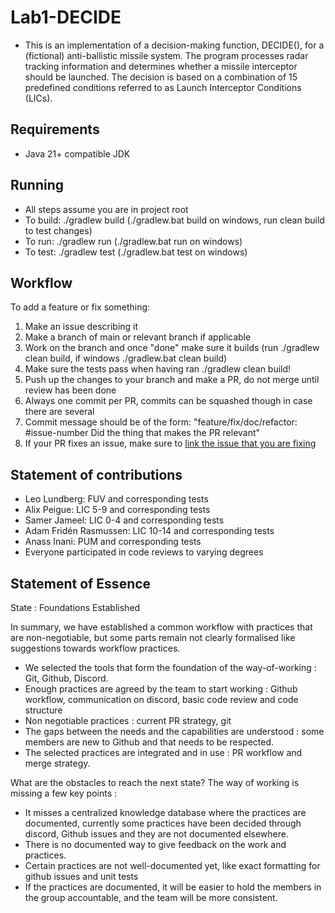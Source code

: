 # Lab1-DECIDE
* This is an implementation of a decision-making function, DECIDE(), for a (fictional) anti-ballistic missile system. The program processes radar tracking information and determines whether a missile interceptor should be launched. The decision is based on a combination of 15 predefined conditions referred to as Launch Interceptor Conditions (LICs).
## Requirements
* Java 21+ compatible JDK
## Running
* All steps assume you are in project root
* To build: ./gradlew build (./gradlew.bat build on windows, run clean build to test changes)
* To run: ./gradlew run (./gradlew.bat run on windows)
* To test: ./gradlew test (./gradlew.bat test on windows)
## Workflow
To add a feature or fix something:
1. Make an issue describing it
2. Make a branch of main or relevant branch if applicable
3. Work on the branch and once "done" make sure it builds (run ./gradlew clean build, if windows ./gradlew.bat clean build)
4. Make sure the tests pass when having ran ./gradlew clean build!
5. Push up the changes to your branch and make a PR, do not merge until review has been done
6. Always one commit per PR, commits can be squashed though in case there are several
7. Commit message should be of the form: "feature/fix/doc/refactor: #issue-number Did the thing that makes the PR relevant"
8. If your PR fixes an issue, make sure to [link the issue that you are fixing](https://docs.github.com/en/issues/tracking-your-work-with-issues/using-issues/linking-a-pull-request-to-an-issue)
## Statement of contributions
* Leo Lundberg: FUV and corresponding tests
* Alix Peigue: LIC 5-9 and corresponding tests
* Samer Jameel: LIC 0-4 and corresponding tests
* Adam Fridén Rasmussen: LIC 10-14 and corresponding tests
* Anass Inani: PUM and corresponding tests
* Everyone participated in code reviews to varying degrees
## Statement of Essence
State : Foundations Established

In summary, we have established a common workflow with practices that
are non-negotiable, but some parts remain not clearly formalised like
suggestions towards workflow practices.
- We selected the tools that form the foundation of the way-of-working : Git, Github, Discord.
- Enough practices are agreed by the team to start working : Github workflow, communication on discord, basic code review and code structure
- Non negotiable practices : current PR strategy, git
- The gaps between the needs and the capabilities are understood : some members are new to Github and that needs to be respected.
- The selected practices are integrated and in use : PR workflow and merge strategy.

What are the obstacles to reach the next state? The way of working is missing a few key points :
- It misses a centralized knowledge database where the practices are
documented, currently some practices have been decided through discord,
Github issues and they are not documented elsewhere. 
- There is no documented way to give feedback on the work and practices.
- Certain practices are not well-documented yet, like exact formatting for github issues and unit tests 
- If the practices are documented, it will be easier to hold the members in the
group accountable, and the team will be more consistent.

